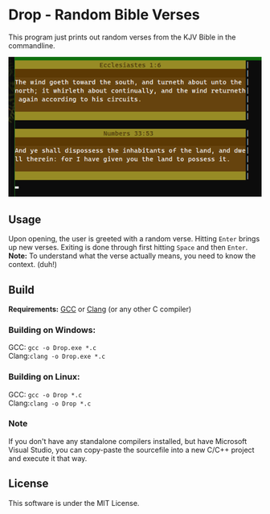 # Drop - Random Bible Verses

This program just prints out random verses from the KJV Bible in the commandline.

![](drop.png)

## Usage
Upon opening, the user is greeted with a random verse. Hitting ```Enter``` brings up new verses. Exiting is done through first hitting ```Space``` and then ```Enter```.\
**Note:** To understand what the verse actually means, you need to know the context. (duh!)

## Build
**Requirements:** [GCC](https://gcc.gnu.org/) or [Clang](https://clang.llvm.org/) (or any other C compiler)

### Building on Windows:
GCC: ```gcc -o Drop.exe *.c```\
Clang:```clang -o Drop.exe *.c```

### Building on Linux:
GCC: ```gcc -o Drop *.c```\
Clang:```clang -o Drop *.c```

### Note
If you don't have any standalone compilers installed, but have Microsoft Visual Studio, you can copy-paste the sourcefile into a new C/C++ project and execute it that way.

## License
This software is under the MIT License.
